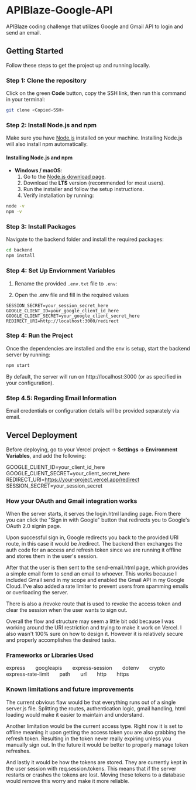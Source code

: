 # APIBlaze-Google-API
APIBlaze coding challenge that utilizes Google and Gmail API to login and send an email. 

## Getting Started

Follow these steps to get the project up and running locally.

### Step 1: Clone the repository

Click on the green **Code** button, copy the SSH link, then run this command in your terminal:

```bash
git clone <Copied-SSH>
```

### Step 2: Install Node.js and npm

Make sure you have [Node.js](https://nodejs.org/) installed on your machine. Installing Node.js will also install npm automatically.

#### Installing Node.js and npm

- **Windows / macOS**:  
  1. Go to the [Node.js download page](https://nodejs.org/).  
  2. Download the **LTS** version (recommended for most users).  
  3. Run the installer and follow the setup instructions.  
  4. Verify installation by running:

```bash
node -v
npm -v
```

### Step 3: Install Packages

Navigate to the backend folder and install the required packages:

```bash
cd backend
npm install
```

### Step 4: Set Up Enviornment Variables

1. Rename the provided `.env.txt` file to `.env`:

2. Open the .env file and fill in the required values

```
SESSION_SECRET=your_session_secret_here
GOOGLE_CLIENT_ID=your_google_client_id_here
GOOGLE_CLIENT_SECRET=your_google_client_secret_here
REDIRECT_URI=http://localhost:3000/redirect
```

### Step 4: Run the Project

Once the dependencies are installed and the env is setup, start the backend server by running:

```bash
npm start
```

By default, the server will run on http://localhost:3000 (or as specified in your configuration).

### Step 4.5: Regarding Email Information

Email credentials or configuration details will be provided separately via email.

## Vercel Deployment

Before deploying, go to your Vercel project → **Settings → Environment Variables**, and add the following:

GOOGLE_CLIENT_ID=your_client_id_here
GOOGLE_CLIENT_SECRET=your_client_secret_here
REDIRECT_URI=https://your-project.vercel.app/redirect
SESSION_SECRET=your_session_secret

### How your OAuth and Gmail integration works

When the server starts, it serves the login.html landing page. From there you can click the "Sign in with Google" button that redirects you to Google's OAuth 2.0 signin page.

Upon successful sign in, Google redirects you back to the provided URI route, in this case it would be /redirect. The backend then exchanges the auth code for an access and refresh token since we are running it offline and stores them in the user's session.

After that the user is then sent to the send-email.html page, which provides a simple email form to send an email to whoever. This works because I included Gmail send in my scope and enabled the Gmail API in my Google Cloud. I’ve also added a rate limiter to prevent users from spamming emails or overloading the server.

There is also a /revoke route that is used to revoke the access token and clear the session when the user wants to sign out. 

Overall the flow and structure may seem a little bit odd because I was working around the URI restriction and trying to make it work on Vercel. I also wasn't 100% sure on how to design it. However it is relatively secure and properly accomplishes the desired tasks. 

### Frameworks or Libraries Used

express  googleapis  express-session  dotenv  crypto  express-rate-limit  path  url  http  https

### Known limitations and future improvements

The current obvious flaw would be that everything runs out of a single server.js file. Splitting the routes, authentication logic, gmail handling, html loading would make it easier to maintain and understand.

Another limitation would be the current access type. Right now it is set to offline meaning it upon getting the access token you are also grabbing the refresh token. Resulting in the token never really expiring unless you manually sign out. In the future it would be better to properly manage token refreshes. 

And lastly it would be how the tokens are stored. They are currently kept in the user session with req.session.tokens. This means that if the server restarts or crashes the tokens are lost. Moving these tokens to a database would remove this worry and make it more reliable. 